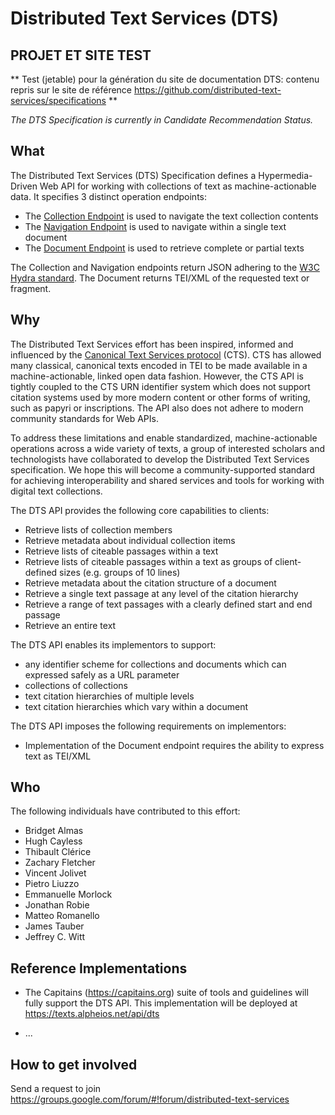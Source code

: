 # Distributed Text Services (DTS)

## PROJET ET SITE TEST
** Test (jetable) pour la génération du site de documentation DTS: contenu repris sur le site de référence https://github.com/distributed-text-services/specifications ** 

*The DTS Specification is currently in Candidate Recommendation Status.*

## What

The Distributed Text Services (DTS) Specification defines a Hypermedia-Driven Web API for working with collections of text as machine-actionable data.
It specifies 3 distinct operation endpoints:

- The [Collection Endpoint](Collection-Endpoint.md) is used to navigate the text collection contents
- The [Navigation Endpoint](Navigation-Endpoint.md) is used to navigate within a single text document
- The [Document Endpoint](Document-Endpoint.md) is used to retrieve complete or partial texts

The Collection and Navigation endpoints return JSON adhering to the [W3C Hydra standard](http://www.hydra-cg.com/spec/latest/core/). The Document returns TEI/XML of the requested text or fragment.

## Why

The Distributed Text Services effort has been inspired, informed and influenced by the [Canonical Text Services protocol](http://cite-architecture.github.io/cts/) (CTS). CTS has allowed many classical, canonical texts encoded in TEI to be made available in a machine-actionable, linked open data fashion. However, the CTS API is tightly coupled to the CTS URN identifier system which does not support citation systems used by more modern content or other forms of writing, such as papyri or inscriptions. The API also does not adhere to modern community standards for Web APIs.

To address these limitations and enable standardized, machine-actionable operations across a wide variety of texts, a group of interested scholars and technologists have collaborated to develop the Distributed Text Services specification. We hope this will become a community-supported standard for achieving interoperability
and shared services and tools for working with digital text collections.

The DTS API provides the following core capabilities to clients:

* Retrieve lists of collection members
* Retrieve metadata about individual collection items
* Retrieve lists of citeable passages within a text
* Retrieve lists of citeable passages within a text as groups of client-defined sizes (e.g. groups of 10 lines)
* Retrieve metadata about the citation structure of a document
* Retrieve a single text passage at any level of the citation hierarchy
* Retrieve a range of text passages with a clearly defined start and end passage
* Retrieve an entire text

The DTS API enables its implementors to support:

* any identifier scheme for collections and documents which can expressed safely as a URL parameter
* collections of collections
* text citation hierarchies of multiple levels
* text citation hierarchies which vary within a document

The DTS API imposes the following requirements on implementors:

* Implementation of the Document endpoint requires the ability to express text as TEI/XML

## Who

The following individuals have contributed to this effort:

* Bridget Almas
* Hugh Cayless
* Thibault Clérice
* Zachary Fletcher
* Vincent Jolivet
* Pietro Liuzzo
* Emmanuelle Morlock
* Jonathan Robie
* Matteo Romanello
* James Tauber
* Jeffrey C. Witt

## Reference Implementations

* The Capitains (https://capitains.org) suite of tools and guidelines will fully support the DTS API. This implementation will be deployed at https://texts.alpheios.net/api/dts

* ...

## How to get involved

Send a request to join https://groups.google.com/forum/#!forum/distributed-text-services
